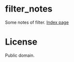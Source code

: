 # filter_notes
Some notes of filter.
[Index page](https://ryukau.github.io/filter_notes)

# License
Public domain.
